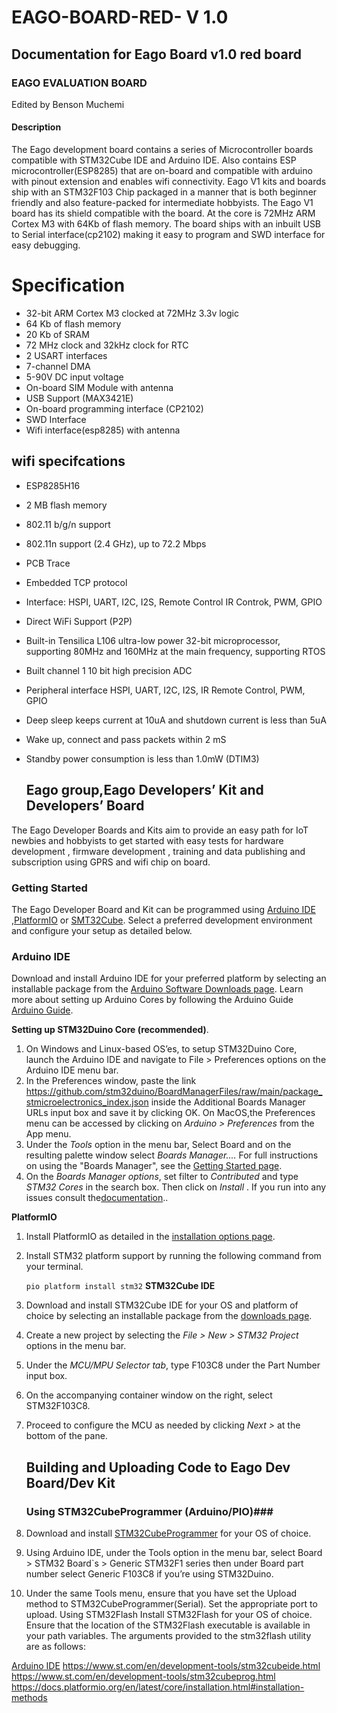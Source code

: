 # EAGO-BOARD-RED- V 1.0 #
## Documentation for Eago Board v1.0 red board ##
### EAGO EVALUATION BOARD ###
Edited by Benson Muchemi
#### Description ###
The Eago development board contains a series of Microcontroller boards compatible with STM32Cube IDE and Arduino IDE.
Also contains ESP microcontroller(ESP8285) that are on-board and compatible with arduino with pinout extension and enables wifi connectivity.
Eago V1 kits and boards ship with an STM32F103 Chip packaged in a manner that is both beginner friendly and also feature-packed for intermediate hobbyists.
The Eago V1 board has its shield compatible with the board.
At the core is 72MHz ARM Cortex M3 with 64Kb of flash memory. The board ships with an inbuilt USB to Serial interface(cp2102) making it easy to program and SWD interface for easy debugging.

# Specification
* 32-bit ARM Cortex M3 clocked at 72MHz 3.3v logic
* 64 Kb of flash memory
* 20 Kb of SRAM
* 72 MHz clock and 32kHz clock for RTC
* 2 USART interfaces
* 7-channel DMA
* 5-90V DC input voltage
* On-board SIM Module with antenna
* USB Support (MAX3421E)
* On-board programming interface (CP2102)
* SWD Interface
* Wifi interface(esp8285) with antenna

## wifi specifcations ##
* ESP8285H16
* 2 MB flash memory 
* 802.11 b/g/n support
* 802.11n support (2.4 GHz), up to 72.2 Mbps 
* PCB Trace
* Embedded TCP protocol
* Interface: HSPI, UART, I2C, I2S, Remote Control IR Controk, PWM, GPIO
* Direct WiFi Support (P2P)
* Built-in Tensilica L106 ultra-low power 32-bit microprocessor, supporting 80MHz and
  160MHz at the main frequency, supporting RTOS
* Built channel 1 10 bit high precision ADC
* Peripheral interface HSPI, UART, I2C, I2S, IR Remote Control, PWM, GPIO
* Deep sleep keeps current at 10uA and shutdown current is less than 5uA
* Wake up, connect and pass packets within 2 mS
* Standby power consumption is less than 1.0mW (DTIM3)

     ## Eago group,Eago Developers’ Kit and Developers’ Board ##
The Eago Developer Boards and Kits aim to provide an easy path for IoT newbies and hobbyists to get started with easy tests for hardware development , firmware development , training and data publishing and subscription using GPRS and wifi chip on board.

   ### Getting Started ###
The Eago Developer Board and Kit can be programmed using [Arduino IDE](https://www.arduino.cc/en/software) ,[PlatformIO](https://platformio.org/) or [SMT32Cube](https://www.st.com/en/development-tools/stm32cubeide.html).
Select a preferred development environment and configure your setup as detailed below.

   ### Arduino IDE ###
Download and install Arduino IDE for your preferred platform by selecting an installable package from the [Arduino Software Downloads page](https://www.arduino.cc/en/software).
Learn more about setting up Arduino Cores by following the Arduino Guide [Arduino Guide](https://www.arduino.cc/en/guide/cores).

 __Setting up STM32Duino Core (recommended)__.
1. On Windows and Linux-based OS’es, to setup STM32Duino Core, launch the Arduino IDE and navigate to File > Preferences options on the Arduino IDE menu bar.
2. In the Preferences window, paste the link https://github.com/stm32duino/BoardManagerFiles/raw/main/package_stmicroelectronics_index.json inside the Additional Boards Manager URLs input box and save it by clicking OK.
On MacOS,the Preferences menu can be accessed by clicking on _Arduino > Preferences_ from the App menu.
3. Under the _Tools_ option in the menu bar, Select Board and on the resulting palette window select _Boards Manager...._
   For full instructions on using the "Boards Manager", see the [Getting Started page](https://github.com/stm32duino/wiki/wiki/Getting-Started).
4. On the _Boards Manager options_, set filter to _Contributed_ and type _STM32 Cores_ in the search box. Then click on _Install_ .
       If you run into any issues consult the[documentation](https://github.com/stm32duino/wiki/wiki/Getting-Started)..

__PlatformIO__
1. Install PlatformIO as detailed in the [installation options page](https://docs.platformio.org/en/latest/core/installation.html#installation-methods).
2. Install STM32 platform support by running the following command from your terminal.


    `pio platform install stm32`
__STM32Cube IDE__

1. Download and install STM32Cube IDE for your OS and platform of choice by selecting an installable package from the [downloads page](https://www.st.com/en/development-tools/stm32cubeide.html).
2. Create a new project by selecting the  _File > New > STM32 Project_  options in the menu bar.
3. Under the _MCU/MPU Selector tab_, type F103C8 under the Part Number input box.
4. On the accompanying container window on the right, select STM32F103C8.
5. Proceed to configure the MCU as needed by clicking _Next >_ at the bottom of the pane.

     ## Building and Uploading Code to Eago Dev Board/Dev Kit ##
     
     ### Using STM32CubeProgrammer (Arduino/PIO)###
1. Download and install [STM32CubeProgrammer](https://www.st.com/en/development-tools/stm32cubeprog.html) for your OS of choice.
2. Using Arduino IDE, under the Tools option in the menu bar, select Board > STM32 Board`s > Generic STM32F1 series then under Board part number select Generic F103C8 if you’re using STM32Duino.
3. Under the same Tools menu, ensure that you have set the Upload method to STM32CubeProgrammer(Serial).
Set the appropriate port to upload.
Using STM32Flash
Install STM32Flash for your OS of choice.
Ensure that the location of the STM32Flash executable is available in your path variables.
The arguments provided to the stm32flash utility are as follows:




[Arduino IDE](https://www.arduino.cc/en/software)
https://www.st.com/en/development-tools/stm32cubeide.html
https://www.st.com/en/development-tools/stm32cubeprog.html
https://docs.platformio.org/en/latest/core/installation.html#installation-methods
